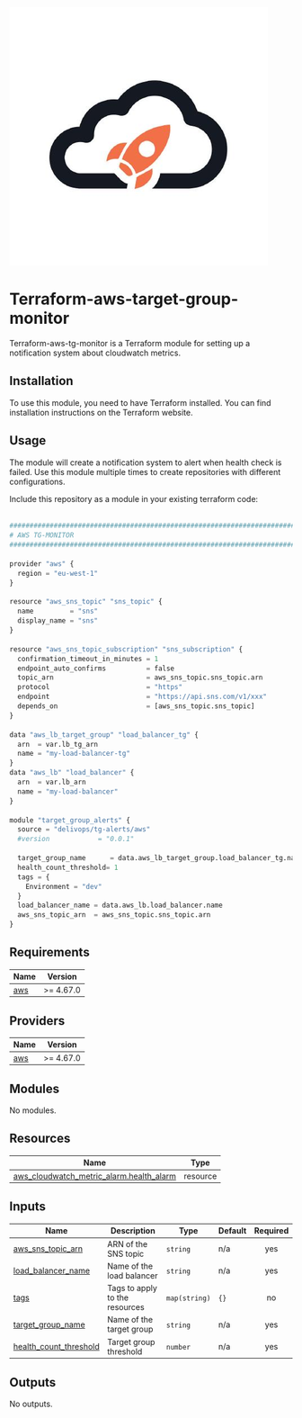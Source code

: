 ![image info](logo.jpeg)

# Terraform-aws-target-group-monitor

Terraform-aws-tg-monitor is a Terraform module for setting up a notification system about cloudwatch metrics.

## Installation

To use this module, you need to have Terraform installed. You can find installation instructions on the Terraform website.

## Usage

The module will create a notification system to alert when health check is failed.
Use this module multiple times to create repositories with different configurations.

Include this repository as a module in your existing terraform code:

```python

################################################################################
# AWS TG-MONITOR
################################################################################

provider "aws" {
  region = "eu-west-1"
}

resource "aws_sns_topic" "sns_topic" {
  name         = "sns"
  display_name = "sns"
}

resource "aws_sns_topic_subscription" "sns_subscription" {
  confirmation_timeout_in_minutes = 1
  endpoint_auto_confirms          = false
  topic_arn                       = aws_sns_topic.sns_topic.arn
  protocol                        = "https"
  endpoint                        = "https://api.sns.com/v1/xxx"
  depends_on                      = [aws_sns_topic.sns_topic]
}

data "aws_lb_target_group" "load_balancer_tg" {
  arn  = var.lb_tg_arn
  name = "my-load-balancer-tg"
}
data "aws_lb" "load_balancer" {
  arn  = var.lb_arn
  name = "my-load-balancer"
}

module "target_group_alerts" {
  source = "delivops/tg-alerts/aws"
  #version            = "0.0.1"

  target_group_name      = data.aws_lb_target_group.load_balancer_tg.name
  health_count_threshold= 1
  tags = {
    Environment = "dev"
  }
  load_balancer_name = data.aws_lb.load_balancer.name
  aws_sns_topic_arn  = aws_sns_topic.sns_topic.arn
}

```

<!-- BEGIN_TF_DOCS -->

## Requirements

| Name                                                   | Version   |
| ------------------------------------------------------ | --------- |
| <a name="requirement_aws"></a> [aws](#requirement_aws) | >= 4.67.0 |

## Providers

| Name                                             | Version   |
| ------------------------------------------------ | --------- |
| <a name="provider_aws"></a> [aws](#provider_aws) | >= 4.67.0 |

## Modules

No modules.

## Resources

| Name                                                                                                                                            | Type     |
| ----------------------------------------------------------------------------------------------------------------------------------------------- | -------- |
| [aws_cloudwatch_metric_alarm.health_alarm](https://registry.terraform.io/providers/hashicorp/aws/latest/docs/resources/cloudwatch_metric_alarm) | resource |

## Inputs

| Name                                                                                                | Description                    | Type          | Default | Required |
| --------------------------------------------------------------------------------------------------- | ------------------------------ | ------------- | ------- | :------: |
| <a name="input_aws_sns_topic_arn"></a> [aws_sns_topic_arn](#input_aws_sns_topic_arn)                | ARN of the SNS topic           | `string`      | n/a     |   yes    |
| <a name="input_load_balancer_name"></a> [load_balancer_name](#input_load_balancer_name)             | Name of the load balancer      | `string`      | n/a     |   yes    |
| <a name="input_tags"></a> [tags](#input_tags)                                                       | Tags to apply to the resources | `map(string)` | `{}`    |    no    |
| <a name="input_target_group_name"></a> [target_group_name](#input_target_group_name)                | Name of the target group       | `string`      | n/a     |   yes    |
| <a name="input_health_count_threshold"></a> [health_count_threshold](#input_health_count_threshold) | Target group threshold         | `number`      | n/a     |   yes    |

## Outputs

No outputs.

<!-- END_TF_DOCS -->
